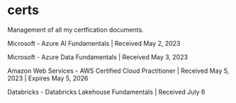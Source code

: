# certs

Management of all my certfication documents.

Microsoft - Azure AI Fundamentals |
Received May 2, 2023

Microsoft - Azure Data Fundamentals |
Received May 3, 2023

Amazon Web Services - AWS Certified Cloud Practitioner |
Received May 5, 2023 |
Expires May 5, 2026

Databricks - Databricks Lakehouse Fundamentals |
Received July 6
